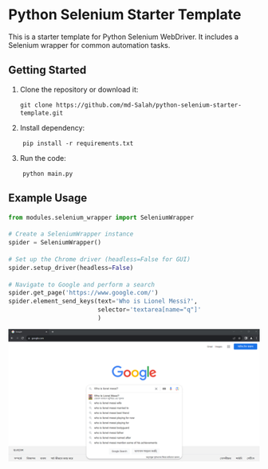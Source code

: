 # Python Selenium Starter Template

This is a starter template for Python Selenium WebDriver. It includes a Selenium wrapper for common automation tasks.

## Getting Started

1. Clone the repository or download it:
   ```
   git clone https://github.com/md-Salah/python-selenium-starter-template.git
   ```
2. Install dependency:

```
    pip install -r requirements.txt
```

3. Run the code:

```
    python main.py
```

## Example Usage

```python
from modules.selenium_wrapper import SeleniumWrapper

# Create a SeleniumWrapper instance
spider = SeleniumWrapper()

# Set up the Chrome driver (headless=False for GUI)
spider.setup_driver(headless=False)

# Navigate to Google and perform a search
spider.get_page('https://www.google.com/')
spider.element_send_keys(text='Who is Lionel Messi?',
                         selector='textarea[name="q"]'
                         )

```
<img src="ss/chrome.png">